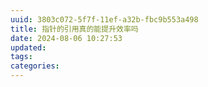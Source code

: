 ```yaml
---
uuid: 3803c072-5f7f-11ef-a32b-fbc9b553a498
title: 指针的引用真的能提升效率吗
date: 2024-08-06 10:27:53
updated:
tags:
categories:
---
```


